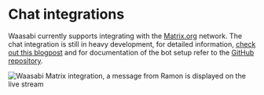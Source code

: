 # Chat integrations

Waasabi currently supports integrating with the [Matrix.org](https://matrix.org/) network. The chat integration is still in heavy development, for detailed information, [check out this blogpost](https://community.webmonetization.org/waasabi/waasabi-development-update-chat-integrations-5h8p) and for documentation of the bot setup refer to the [GitHub repository](https://github.com/baytechc/waasabi-matrix/#readme).

![Waasabi Matrix integration, a message from Ramon is displayed on the live stream](/static/waasabi-chat-matrix-beta.jpg)
